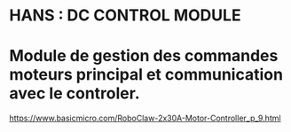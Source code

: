 # HANS : DC CONTROL MODULE
# Module de gestion des commandes moteurs principal et communication avec le controler.
https://www.basicmicro.com/RoboClaw-2x30A-Motor-Controller_p_9.html
